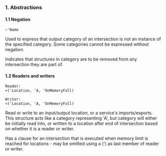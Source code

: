 ### 1. Abstractions
#### 1.1 Negation
    ~'Name

Used to express that output category of an intersection is not an instance of the specified category. Some categories cannot be expressed without negation.

Indicates that structures in category are to be removed from any intersection they are part of.

#### 1.2 Readers and writers
    Reader:
    >('Location, 'A, 'OnMemoryFull)

    Writer:
    <('Location, 'A, 'OnMemoryFull)

Read or write to an input/output location, or a service's imports/exports.
This structure acts like a category representing 'A', but category will
either be initially read into, or written to a location after end of intersection
based on whether it is a reader or writer.

Has a clause for an intersection that is executed when memory limit is reached
for locations - may be omitted using a (') as last member of reader or writer.
